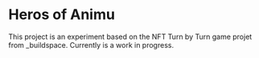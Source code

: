 # Heros of Animu

This project is an experiment based on the NFT Turn by Turn game projet from \_buildspace. Currently is a work in progress.
